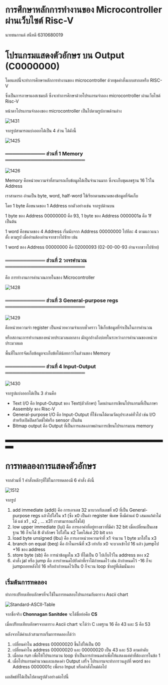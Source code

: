 # การศึกษาหลักการทำงานของ Microcontroller ผ่านเว็บไซต์ Risc-V
นายชนกานต์ สนืทดี 6310680019 
# โปรแกรมแสดงตัวอักษร บน Output (C0000000)
โดยแลปนี้จะทำการศึกษาหลักการทำงานของ microcontroller ด้วยชุดคำสั่งแบบสากลหรือ RISC-V 

ซึ่งเป็นการภาษาแอสเซมบลี ซึ่งจะทำการศึกษาด้วยโปรแกรมจำลอง microcontroller ผ่านเว็บไซต์ Risc-V

หน้าตาโปรแกรมจำลองของ microcontroller เป็นไปตามรูปภาพด้านล่าง

![1431](https://user-images.githubusercontent.com/98946284/160732845-c95a9e36-20d2-4271-8fe5-7831237e37f4.jpg)

จากรูปสามารถแบ่งออกได้เป็น 4 ส่วน ได้ดังนี้

![1425](https://user-images.githubusercontent.com/98946284/160733318-295ba399-539b-4704-9c3b-5d908d931b7d.jpg)

### ═══════════ ส่วนที่ 1 **Memory** ══════════════════════
![1426](https://user-images.githubusercontent.com/98946284/160733554-3cf6a060-71e7-4691-af7c-243e02f70c91.jpg)

Memory คือหน่วยความจำที่สามารถเก็บข้อมูลได้เป็นจำนวนมาก ซึ่งจะเก็บชุดเลขฐาน 16 ไว้ใน Address 

เราสามารถ อ่านเป็น byte, word, half-word ใช้เรียกตามขนาดของข้อมูลที่จัดเก็บ

โดย 1 byte คือขนาดของ 1 Address ยกตัวอย่างเช่น จากรูปด้านบน 

1 byte ของ Address 00000000 คือ 93,   1 byte ของ Address 0000001a คือ 1f เป็นต้น 

1 word คือขนาดของ 4 Address เริ่มนับจาก Address 00000000 ไปทีละ 4 ตามแถวแนวตั้ง ตามรูป เมื่ออ่านต้องอ่านจากขวาไปซ้าย เช่น

1 word ของ Address 00000000 คือ 02000093 (02-00-00-93 อ่านจากขวาไปซ้าย)

### ═══════════ ส่วนที่ 2 วงจรคำนวณ ══════════════════════

คือ การทำงานการคำนวณภายในของ Microcontroller

![1428](https://user-images.githubusercontent.com/98946284/160737480-3544a6bf-dcea-413e-bead-63ffee67eccd.jpg)

### ═══════════ ส่วนที่ 3 General-purpose regs ══════════════════════

![1429](https://user-images.githubusercontent.com/98946284/160737776-41af4057-41e5-49d8-9fbc-370afb45ae73.jpg)

คือหน่วยความจำ register เป็นหน่วยความจำแบบชั่วคราว ใช้เก็บข้อมูลที่จำเป็นในการคำนวณ

หรือสถานะการทำงานของหน่วยประมวลผลกลาง มักถูกอ้างถึงบ่อยในระหว่างการคำนวณของหน่วยประมวลผล

พื้นที่ในการจัดเก็บข้อมูลจะเก็บข้อได้น้อยกว่าในส่วนของ Memory

### ═══════════ ส่วนที่ 4 Input-Output ══════════════════════

![1430](https://user-images.githubusercontent.com/98946284/160739145-562abd69-27ef-427d-804f-24b49a82c71b.jpg)

จากรูปแบ่งออกได้เป็น 3 ส่วนคือ

- Text I/O คือ Input-Output ของ Text(ตัวอักษร) โดยผ่านการเขียนโปรแกรมที่เป็นภาษา Assembly ของ Risc-V
- General-purpose I/O คือ Input-Output ที่ใช้งานได้ตามวัตถุประสงค์ทั่วไป เช่น I/O สำหรับเปิดปิดสวิตช์ไฟหรือ sensor เป็นต้น
- Bitmap output คือ Output ที่เป็นการแสดงภาพผ่านการเขียนโปรแกรมบน memory

### ▃▃▃▃▃▃▃▃▃▃▃▃▃▃▃▃▃▃▃▃▃▃▃▃▃▃▃▃▃▃▃▃▃▃▃▃▃▃▃▃▃▃

# การทดลองการแสดงตัวอักษร
จากส่วนที่ 1 คำสั่งหลักๆที่ใช้ในการทดลองมี 6 คำสั่ง ดังนี้

![1512](https://user-images.githubusercontent.com/98946284/160751257-6689fed0-ba96-4e67-beee-68b5daa7e300.jpg)

จากรูป
1. add immediate (addi) คือ การเอาเลข 32 มาบวกกับเลขที่ x0 ที่เป็น General-purpose regs แล้วไปใส่ใน x1 (ซึ่ง x0 เป็นค่า register พิเศษ ซึ่งมีค่าแค่ 0 เสมอแก้ค่าไม่ได้ แต่ x1 , x2 , ... x31 เราสามารถแก้ไขได้)
2. low upper immediate (lui) คือ การเอาค่าที่อยู่ทางขวาที่มีค่า 32 bit เมื่อเปลี่ยนเป็นเลขฐาน 16 ก็จะได้ 8 ตัวอักษร ไปใส่ใน x2 โดยใส่แค่ 20 bit แรก  
3. load byte unsigned (lbu) คือ การเอาหน่วยความจำที่ x1 จำนวน 1 byte มาใส่ใน x3
4. branch on equal (beq) คือ ถ้าในกรณีที่ x3 เท่ากับ x0 จะบวกเข้าไป 16 แล้ว jumpไป +16 ของ address
5. store byte (sb) คือ การนำข้อมูลใน x3 ที่ไม่เป็น 0 ไปเก็บไว้ใน address ของ x2
6. คำสั่ง jal หรือ jump คือ การกำหนดไปยังค่าที่เราได้กำหนดไว้ เช่น ถ้ากำหนดไว้ -16 ก็จะ jumpถอยหลังไป 16 หรือถ้ากำหนดไว้เป็น 0 ก็จะวน loop ซ้ำอยู่ที่เดิมนั่นเอง

## เริ่มต้นการทดลอง

ทำการเปรียบเทียบอักษรที่จะใช้ในการทดสอบโปรแกรมกับตาราง Ascii chart

![Standard-ASCII-Table](https://user-images.githubusercontent.com/98946284/160752926-ee0719eb-5d1e-45f8-8021-c113cec96756.jpg)

จากชื่อจริง **Chonnagan Sanitdee** จะได้ชื่อย่อคือ **CS**

เมื่อเปรียบเทียบอักษรจากตาราง Ascii chart จะได้ว่า C เลขฐาน 16 คือ 43 และ S คือ 53

หลังจากได้ค่าเเล้วสามารถเริ่มการทดลองได้ว่า

1. เปลี่ยนค่าใน address 00000020 ขึ้นไปให้เป็น 00 
2. เปลี่ยนค่าใน address 00000020 และ 00000020 เป็น 43 และ 53 ตามลำดับ  
3. เมื่อกด run เพื่อให้โปรแกรมวน loop ซ้ำเป็นการกำหนดค่าเพื่อให้แสดงแค่ค่าที่ต้องการในข้อ 1 
4. เมื่อโปรแกรมคำนวณและแสดงค่า Output เสร็จ โปรแกรมจะทำการวนลูปที่ word ของ Address 0000001c เพื่อรอ Input หรือคำสั่งใหม่ต่อไป

ผลลัพธ์ที่ได้เป็นไปตามรูปตัวอย่างต่อไปนี้


